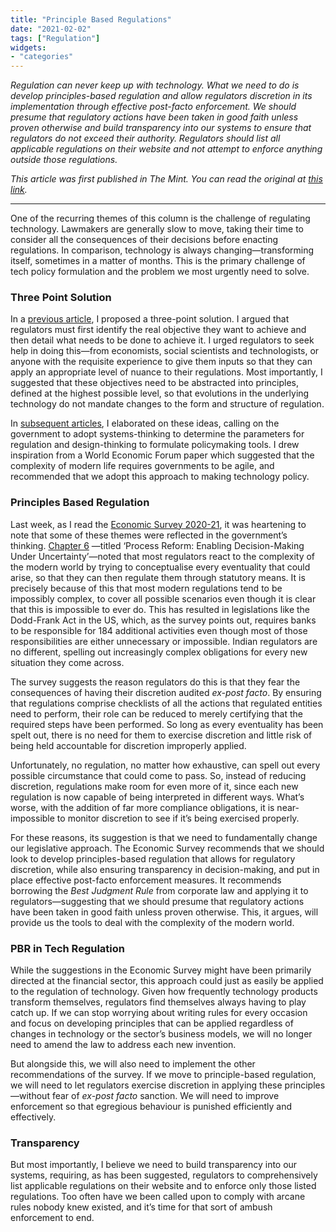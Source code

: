 ```yaml
---
title: "Principle Based Regulations"
date: "2021-02-02"
tags: ["Regulation"]
widgets: 
- "categories"
---
```


*Regulation can never keep up with technology. What we need to do is develop principles-based regulation and allow regulators discretion in its implementation through effective post-facto enforcement. We should presume that regulatory actions have been taken in good faith unless proven otherwise and build transparency into our systems to ensure that regulators do not exceed their authority. Regulators should list all applicable regulations on their website and not attempt to enforce anything outside those regulations.*

<!--more-->

*This article was first published in The Mint. You can read the original at [this link](https://www.livemint.com/opinion/columns/technology-needs-a-principle-based-regulatory-regime-11612279495782.html).*

---

One of the recurring themes of this column is the challenge of regulating technology. Lawmakers are generally slow to move, taking their time to consider all the consequences of their decisions before enacting regulations. In comparison, technology is always changing—transforming itself, sometimes in a matter of months. This is the primary challenge of tech policy formulation and the problem we most urgently need to solve.

### Three Point Solution

In a [previous article](/17/july/2019/a-three-point-plan-to-improve-tech-policy-formulation/), I proposed a three-point solution. I argued that regulators must first identify the real objective they want to achieve and then detail what needs to be done to achieve it. I urged regulators to seek help in doing this—from economists, social scientists and technologists, or anyone with the requisite experience to give them inputs so that they can apply an appropriate level of nuance to their regulations. Most importantly, I suggested that these objectives need to be abstracted into principles, defined at the highest possible level, so that evolutions in the underlying technology do not mandate changes to the form and structure of regulation.

In [subsequent articles](/23/september/2020/agile-tech-regulations/), I elaborated on these ideas, calling on the government to adopt systems-thinking to determine the parameters for regulation and design-thinking to formulate policymaking tools. I drew inspiration from a World Economic Forum paper which suggested that the complexity of modern life requires governments to be agile, and recommended that we adopt this approach to making technology policy.

### Principles Based Regulation

Last week, as I read the [Economic Survey 2020-21](https://www.indiabudget.gov.in/economicsurvey/), it was heartening to note that some of these themes were reflected in the government’s thinking. [Chapter 6](https://www.indiabudget.gov.in/economicsurvey/doc/vol1chapter/echap06_vol1.pdf) —titled ‘Process Reform: Enabling Decision-Making Under Uncertainty’—noted that most regulators react to the complexity of the modern world by trying to conceptualise every eventuality that could arise, so that they can then regulate them through statutory means. It is precisely because of this that most modern regulations tend to be impossibly complex, to cover all possible scenarios even though it is clear that this is impossible to ever do. This has resulted in legislations like the Dodd-Frank Act in the US, which, as the survey points out, requires banks to be responsible for 184 additional activities even though most of those responsibilities are either unnecessary or impossible. Indian regulators are no different, spelling out increasingly complex obligations for every new situation they come across.

The survey suggests the reason regulators do this is that they fear the consequences of having their discretion audited *ex-post facto*. By ensuring that regulations comprise checklists of all the actions that regulated entities need to perform, their role can be reduced to merely certifying that the required steps have been performed. So long as every eventuality has been spelt out, there is no need for them to exercise discretion and little risk of being held accountable for discretion improperly applied.

Unfortunately, no regulation, no matter how exhaustive, can spell out every possible circumstance that could come to pass. So, instead of reducing discretion, regulations make room for even more of it, since each new regulation is now capable of being interpreted in different ways. What’s worse, with the addition of far more compliance obligations, it is near-impossible to monitor discretion to see if it’s being exercised properly.

For these reasons, its suggestion is that we need to fundamentally change our legislative approach. The Economic Survey recommends that we should look to develop principles-based regulation that allows for regulatory discretion, while also ensuring transparency in decision-making, and put in place effective post-facto enforcement measures. It recommends borrowing the *Best Judgment Rule* from corporate law and applying it to regulators—suggesting that we should presume that regulatory actions have been taken in good faith unless proven otherwise. This, it argues, will provide us the tools to deal with the complexity of the modern world.

### PBR in Tech Regulation

While the suggestions in the Economic Survey might have been primarily directed at the financial sector, this approach could just as easily be applied to the regulation of technology. Given how frequently technology products transform themselves, regulators find themselves always having to play catch up. If we can stop worrying about writing rules for every occasion and focus on developing principles that can be applied regardless of changes in technology or the sector’s business models, we will no longer need to amend the law to address each new invention.

But alongside this, we will also need to implement the other recommendations of the survey. If we move to principle-based regulation, we will need to let regulators exercise discretion in applying these principles—without fear of *ex-post facto* sanction. We will need to improve enforcement so that egregious behaviour is punished efficiently and effectively.

### Transparency

But most importantly, I believe we need to build transparency into our systems, requiring, as has been suggested, regulators to comprehensively list applicable regulations on their website and to enforce only those listed regulations. Too often have we been called upon to comply with arcane rules nobody knew existed, and it’s time for that sort of ambush enforcement to end.
